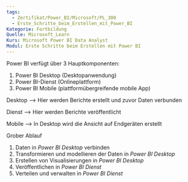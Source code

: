 ```yaml
---
tags:
  - Zertifikat/Power_BI/Microsoft/PL_300
  - Erste_Schritte_beim_Erstellen_mit_Power_BI
Kategorie: Fortbildung
Quelle: Microsoft_Learn
Kurs: Microsoft Power BI Data Analyst
Modul: Erste Schritte beim Erstellen mit Power BI
---
```

Power BI verfügt über 3 Hauptkomponenten:
1. Power BI Desktop (Desktopanwendung)
2. Power BI-Dienst (Onlineplattform)
3. Power BI Mobile (plattformübergreifende mobile App)

Desktop --> Hier werden Berichte erstellt und zuvor Daten verbunden

Dienst --> Hier werden Berichte veröffentlicht

Mobile --> In Desktop wird die Ansicht auf Endgeräten erstellt


Grober Ablauf
1. Daten in *Power BI Desktop* verbinden
2. Transformieren und modellieren der Daten in *Power BI Desktop*
3. Erstellen von Visualisierungen in *Power BI Desktop*
4.  Veröffentlichen in *Power BI Dienst*
5. Verteilen und verwalten in *Power BI Dienst*

